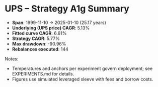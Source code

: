 # UPS – Strategy A1g Summary

- **Span**: 1999-11-10 → 2025-01-10 (25.17 years)
- **Underlying (UPS price) CAGR**: 5.13%
- **Fitted curve CAGR**: 6.61%
- **Strategy CAGR**: 5.77%
- **Max drawdown**: -90.96%
- **Rebalances executed**: 144

Notes:

- Temperatures and anchors per experiment govern deployment; see EXPERIMENTS.md for details.
- Figures use simulated leveraged sleeve with fees and borrow costs.

